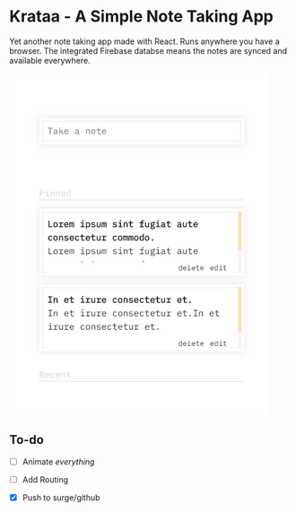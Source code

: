 # Krataa - A Simple Note Taking App

Yet another note taking app made with React. Runs anywhere you have a browser. The integrated Firebase databse means the notes are synced and available everywhere.

![demo gif](one.gif "Krataa")

## To-do
- [ ] Animate _everything_
- [ ] Add Routing
- [X] Push to surge/github


